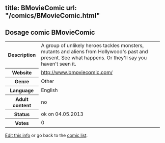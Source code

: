 title: BMovieComic
url: "/comics/BMovieComic.html"
---
Dosage comic BMovieComic
-----------------------------------------

<p id="msg"></p>
<script type="text/javascript">
if (window.location.search === '?edit_info_mail=sent_ok') {
  var elem = document.getElementById("msg");
  elem.innerHTML = 'Edited information sucessfully sent for review, which is usually done daily. Thanks!';
  elem.className = 'ok';
}
</script>
<table class="comicinfo">
<tr>
<th>Description</th><td>A group of unlikely heroes tackles monsters, mutants and aliens from Hollywood's past and present. See what happens. Or they'll say you haven't seen it.</td>
</tr>
<tr>
<th>Website</th><td><a href="http://www.bmoviecomic.com/">http://www.bmoviecomic.com/</a></td>
</tr>
<tr>
<th>Genre</th><td>Other</td>
</tr>
<tr>
<th>Language</th><td>English</td>
</tr>
<tr>
<th>Adult content</th><td>no</td>
</tr>
<tr>
<th>Status</th><td>ok on 04.05.2013</td>
</tr>
<tr>
<th>Votes</th><td>0</td>
</tr>
</table>

[Edit this info](BMovieComic_edit.html) or go back to the [comic list](../comic-index.html).
